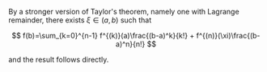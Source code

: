 By a stronger version of Taylor's theorem, namely one with Lagrange remainder,
there exists $\xi\in (a, b)$ such that

$$
f(b)=\sum_{k=0}^{n-1} f^{(k)}(a)\frac{(b-a)^k}{k!} + f^{(n)}(\xi)\frac{(b-a)^n}{n!}
$$

and the result follows directly.
